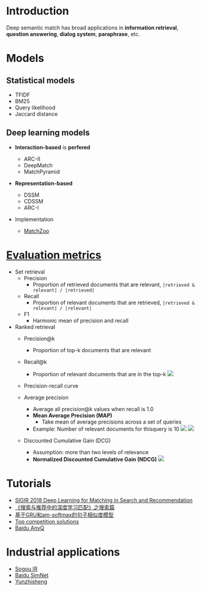 # Introduction
Deep semantic match has broad applications in **information retrieval**, **question answering**, **dialog system**, **paraphrase**, etc.

# Models
## Statistical models
- TFIDF
- BM25
- Query likelihood
- Jaccard distance

## Deep learning models
- **Interaction-based** is **perfered**
    - ARC-II
    - DeepMatch
    - MatchPyramid
    
- **Representation-based**
    - DSSM
    - CDSSM
    - ARC-I
- Implementation
    - [MatchZoo](https://github.com/NTMC-Community/MatchZoo)
    
# [Evaluation metrics](https://github.com/gaoisbest/NLP-Projects/blob/master/Information_retrieval/materials_papers/IR_EvaluationMetrics.pdf)
- Set retrieval
    - Precision
        - Proportion of retrieved documents that are relevant, `|retrieved & relevant| / |retrieved|`
    - Recall
        - Proportion of relevant documents that are retrieved, `|retrieved & relevant| / |relevant|`
    - F1
        - Harmonic mean of precision and recall
- Ranked retrieval
    - Precision@k
        - Proportion of top-k documents that are relevant
    - Recall@k
        - Proportion of relevant documents that are in the top-k
    ![](https://github.com/gaoisbest/NLP-Projects/blob/master/Information_retrieval/materials_papers/Precision_at_k_recall_at_k_example.png)
    
    - Precision-recall curve
    
    - Average precision
        - Average all precision@k values when recall is 1.0
        - **Mean Average Precision (MAP)**
            - Take mean of average precisions across a set of queries
        - Example: Number of relevant documents for thisquery is 10
    ![](https://github.com/gaoisbest/NLP-Projects/blob/master/Information_retrieval/materials_papers/Average_precision_part_1.png)
    ![](https://github.com/gaoisbest/NLP-Projects/blob/master/Information_retrieval/materials_papers/Average_precision_part_2.png)
    
    - Discounted Cumulative Gain (DCG)
        - Assumption: more than two levels of relevance
        - **Normalized Discounted Cumulative Gain (NDCG)**
    ![](https://github.com/gaoisbest/NLP-Projects/blob/master/Information_retrieval/materials_papers/Discounted_cumulative_gain.png)
    

# Tutorials
- [SIGIR 2018 Deep Learning for Matching in Search and Recommendation](https://www.comp.nus.edu.sg/~xiangnan/sigir18-deep.pdf)
- [《搜索与推荐中的深度学习匹配》之搜索篇](https://zhuanlan.zhihu.com/p/38296950)
- [基于GRU和am-softmax的句子相似度模型](https://spaces.ac.cn/archives/5743)
- [Top competition solutions](https://github.com/Smilexuhc/Data-Competition-TopSolution)
- [Baidu AnyQ](https://github.com/baidu/AnyQ)

# Industrial applications
- [Sogou IR](https://mp.weixin.qq.com/s/9RFp4-2M0FSgD2A2LE7scA)
- [Baidu SimNet](https://github.com/baidu/AnyQ)
- [Yunzhisheng](https://mp.weixin.qq.com/s/TjM_8FqKYX8KMLFo4TtNtA)
